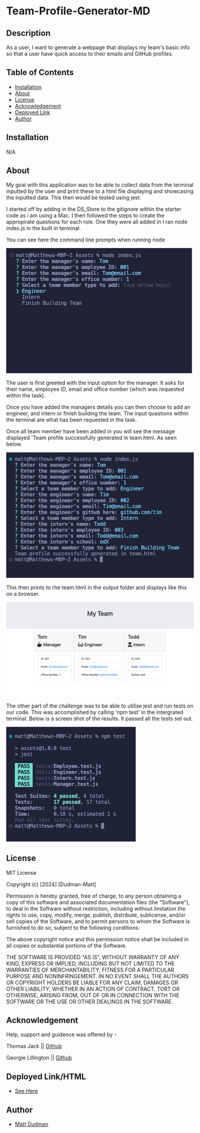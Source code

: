 # Team-Profile-Generator-MD

## Description
As a user, I want to generate a webpage that displays my team's basic info so that a user have quick access to their emails and GitHub profiles.

## Table of Contents

- [Installation](#installation)
- [About](#about)
- [License](#license)
- [Acknowledgement](#acknowledgement)
- [Deployed Link](#deployed-link)
- [Author](#author)


## Installation 

N/A

## About
My goal with this application was to be able to collect data from the terminal inputted by the user and print these to a html file displaying and showcasing the inputted data. This then would be tested using jest. 

I started off by adding in the DS_Store to the gitignore within the starter code as i am using a Mac. I then followed the steps to create the appropirate questions for each role. One they were all added in I ran node index.js in the built in terminal. 

You can see here the command line prompts when running node

![Alt text](<challenge/Media/Screenshot 2024-02-13 at 16.41.01.png>)

The user is first greeted with the input option for the manager. It asks for their name, employee ID, email and office number (which was requested within the task). 

Once you have added the managers details you can then choose to add an engineer, and intern or finish building the team. The input questions within the terminal are what has been requested in the task. 

Once all team member have been added in you will see the message displayed 'Team profile successfully generated in team.html. As seen below. 

![Alt text](<challenge/Media/Screenshot 2024-02-13 at 16.42.10.png>)

This then prints to rhe team.html in the output folder and displays like this on a browser. 

![Alt text](<challenge/Media/Screenshot 2024-02-13 at 16.42.24.png>)

The other part of the challenge was to be able to utilise jest and run tests on our code. This was accomplished by calling 'npm test' in the intergrated terminal. Below is a screen shot of the results. It passed all the tests set out. 

![Alt text](challenge/Media/image.png)


## License

MIT License

Copyright (c) [2024] [Dudman-Matt]

Permission is hereby granted, free of charge, to any person obtaining a copy of this software and associated documentation files (the "Software"), to deal in the Software without restriction, including without limitation the rights to use, copy, modify, merge, publish, distribute, sublicense, and/or sell copies of the Software, and to permit persons to whom the Software is furnished to do so, subject to the following conditions:

The above copyright notice and this permission notice shall be included in all copies or substantial portions of the Software.

THE SOFTWARE IS PROVIDED "AS IS", WITHOUT WARRANTY OF ANY KIND, EXPRESS OR IMPLIED, INCLUDING BUT NOT LIMITED TO THE WARRANTIES OF MERCHANTABILITY, FITNESS FOR A PARTICULAR PURPOSE AND NONINFRINGEMENT. IN NO EVENT SHALL THE AUTHORS OR COPYRIGHT HOLDERS BE LIABLE FOR ANY CLAIM, DAMAGES OR OTHER LIABILITY, WHETHER IN AN ACTION OF CONTRACT, TORT OR OTHERWISE, ARISING FROM, OUT OF OR IN CONNECTION WITH THE SOFTWARE OR THE USE OR OTHER DEALINGS IN THE SOFTWARE.

## Acknowledgement 

Help, support and guidence was offered by - 

Thomas Jack || [Github](https://github.com/quikstart86)

Georgie Lillington || [Github](https://github.com/georgielill)

## Deployed Link/HTML
 * [See Here](file:///Users/matt/Bootcamp/Team-Profile-Generator-MD/challenge/Assets/output/team.html)

## Author
 * [Matt Dudman](https://github.com/atypicalbitter)
